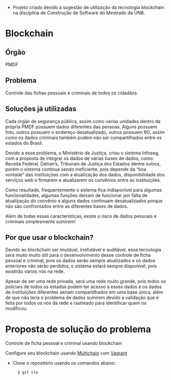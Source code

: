 * Projeto criado devido a sugestão de utilização da tecnologia blockchain na disciplina de Construção de Software do Mestrado da UNB.

# Blockchain

## Órgão

PMDF

## Problema

Controle das fichas pessoais e criminais de todos os cidadãos.

## Soluções já utilizadas

Cada órgão de segurança pública, assim como várias unidades dentro da própria PMDF possuem dados diferentes das pessoas. Alguns possuem foto, outros possuem o endereço desatualizado, outros possuem RG, assim como os dados criminais também podem não ser compartilhados entre os estados do Brasil.

Devido a esse problema, o Ministério da Justiça, criou o sistema Infoseg, com a proposta de integrar os dados de várias bases de dados, como: Receita Federal, Detran’s, Tribunais de Justiça dos Estados dentre outros, porém o sistema continua sendo ineficiente, pois depende da “boa vontade” das instituições com a atualização dos dados, disponibilidade dos serviços web e firmarem e atualizarem os convênios entre as instituições.

Como resultado, frequentemente o sistema fica indisponível para algumas funcionalidades, algumas funções deixam de funcionar por falta de atualização do convênio e alguns dados continuam desatualizados porque não são confrontados entre as diferentes bases de dados.

Além de todas essas características, existe o risco de dados pessoais e criminais simplesmente sumirem!

## Por que usar o blockchain?

Devido ao blockchain ser imutável, irrefutável e auditável, essa tecnologia será muito muito útil para o desenvolvimento desse controle de ficha pessoal e criminal, pois os dados serão sempre atualizados e os dados anteriores não serão perdidos, o sistema estará sempre disponível, pois existirão vários nós na rede.

Apesar de ser uma rede privada, será uma rede muito grande, pois todos os policiais de todos os estados podem ter acesso a esses dados e os dados de instituições diferentes seriam compartilhados em uma base única, além de que não teria o problema de dados sumirem devido a validação que é feita por todos os nós da rede e rastreado para identificar quem os modificou.


# Proposta de solução do problema

Controle de ficha pessoal e criminal usando blockchain

Configure seu blockchain usando [Multichain](http://www.multichain.com/) com [Vagrant](https://www.vagrantup.com/)

* Clone o repositório usando os comandos abaixo:

        $ git clo